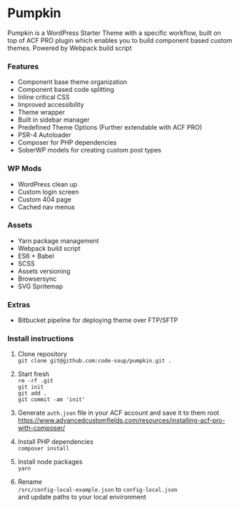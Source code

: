 # Pumpkin
Pumpkin is a WordPress Starter Theme with a specific workflow, built on top of ACF PRO plugin which enables you to build component based custom themes.
Powered by Webpack build script

### Features
- Component base theme organization
- Component based code splitting
- Inline critical CSS
- Improved accessibility
- Theme wrapper
- Built in sidebar manager
- Predefined Theme Options (Further extendable with ACF PRO)
- PSR-4 Autoloader
- Composer for PHP dependencies
- SoberWP models for creating custom post types

### WP Mods
- WordPress clean up
- Custom login screen
- Custom 404 page
- Cached nav menus

### Assets
- Yarn package management
- Webpack build script
- ES6 + Babel
- SCSS
- Assets versioning
- Browsersync
- SVG Spritemap

### Extras
- Bitbucket pipeline for deploying theme over FTP/SFTP

### Install instructions
1. Clone repository\
`git clone git@github.com:code-soup/pumpkin.git .`

2. Start fresh\
`rm -rf .git`\
`git init`\
`git add .`\
`git commit -am 'init'`

3. Generate `auth.json` file in your ACF account and save it to them root
https://www.advancedcustomfields.com/resources/installing-acf-pro-with-composer/

4. Install PHP dependencies\
`composer install`

5. Install node packages\
`yarn`

6. Rename \
`/src/config-local-example.json` to `config-local.json` \
and update paths to your local environment